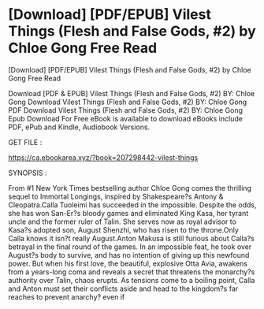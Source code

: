 # [Download] [PDF/EPUB] Vilest Things (Flesh and False Gods, #2) by Chloe Gong Free Read
[Download] [PDF/EPUB] Vilest Things (Flesh and False Gods, #2) by Chloe Gong Free Read

Download [PDF & EPUB] Vilest Things (Flesh and False Gods, #2) BY: Chloe Gong Download Vilest Things (Flesh and False Gods, #2) BY: Chloe Gong PDF Download Vilest Things (Flesh and False Gods, #2) BY: Chloe Gong Epub Download For Free eBook is available to download eBooks include PDF, ePub and Kindle, Audiobook Versions.

GET FILE :

https://ca.ebookarea.xyz/?book=207298442-vilest-things

SYNOPSIS : 

From #1 New York Times bestselling author Chloe Gong comes the thrilling sequel to Immortal Longings, inspired by Shakespeare?s Antony &amp; Cleopatra.Calla Tuoleimi has succeeded in the impossible. Despite the odds, she has won San-Er?s bloody games and eliminated King Kasa, her tyrant uncle and the former ruler of Talin. She serves now as royal advisor to Kasa?s adopted son, August Shenzhi, who has risen to the throne.Only Calla knows it isn?t really August.Anton Makusa is still furious about Calla?s betrayal in the final round of the games. In an impossible feat, he took over August?s body to survive, and has no intention of giving up this newfound power. But when his first love, the beautiful, explosive Otta Avia, awakens from a years-long coma and reveals a secret that threatens the monarchy?s authority over Talin, chaos erupts. As tensions come to a boiling point, Calla and Anton must set their conflicts aside and head to the kingdom?s far reaches to prevent anarchy? even if 
